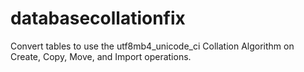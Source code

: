 # databasecollationfix
Convert tables to use the utf8mb4_unicode_ci Collation Algorithm on Create, Copy, Move, and Import operations.

